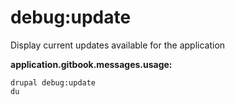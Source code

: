 # debug:update
Display current updates available for the application

**application.gitbook.messages.usage:**
```
drupal debug:update
du
```
